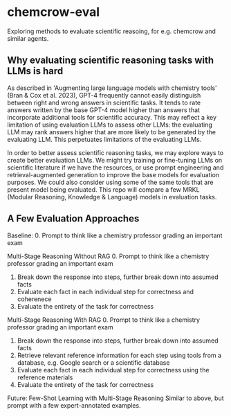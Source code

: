 # chemcrow-eval
Exploring methods to evaluate scientific reasoing, for e.g. chemcrow and similar agents. 

## Why evaluating scientific reasoning tasks with LLMs is hard
As described in 'Augmenting large language models with chemistry tools' (Bran & Cox et al. 2023), 
GPT-4 frequently cannot easily distinguish between right and wrong answers in scientific tasks. It tends to 
rate answers written by the base GPT-4 model higher than answers that incorporate additional tools for scientific accuracy. This 
may reflect a key limitation of using evaluation LLMs to assess other LLMs: the evaluating LLM may rank answers higher that are 
more likely to be generated by the evaluating LLM. This perpetuates limitations of the evaluating LLMs. 

In order to better assess scientific reasoning tasks, we may explore ways to create better evaluation LLMs.
We might try training or fine-tuning LLMs on scientific literature if we have the resources, or use
prompt engineering and retrieval-augmented generation to improve the base models for evaluation purposes.
We could also consider using some of the same tools that are present model being evaluated. This repo will 
compare a few MRKL (Modular Reasoning, Knowledge & Language) models in evaluation tasks. 


## A Few Evaluation Approaches

Baseline: 
0. Prompt to think like a chemistry professor grading an important exam

Multi-Stage Reasoning Without RAG
0. Prompt to think like a chemistry professor grading an important exam
1. Break down the response into steps, further break down into assumed facts
2. Evaluate each fact in each individual step for correctness and coherenece
3. Evaluate the entirety of the task for correctness 

Multi-Stage Reasoning With RAG
0. Prompt to think like a chemistry professor grading an important exam
1. Break down the response into steps, further break down into assumed facts
2. Retrieve relevant reference information for each step using tools from a database, e.g. Google search or a scientific database
3. Evaluate each fact in each individual step for correctness using the reference materials
4. Evaluate the entirety of the task for correctness 

Future: Few-Shot Learning with Multi-Stage Reasoning
Similar to above, but prompt with a few expert-annotated examples. 

